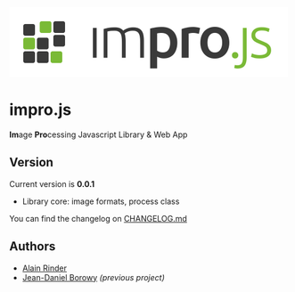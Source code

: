 <img src="./media/logo/logo.h.svg" width="500" height="125" />

# impro.js
**Im**age **Pro**cessing Javascript Library &amp; Web App

## Version
Current version is **0.0.1**
* Library core: image formats, process class

You can find the changelog on [CHANGELOG.md](./CHANGELOG.md)

## Authors
* [Alain Rinder](https://github.com/alainrinder)
* [Jean-Daniel Borowy](https://github.com/jdborowy) *(previous project)*
